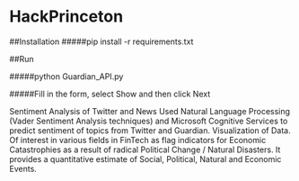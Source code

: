 # HackPrinceton
##Installation
#####pip install -r requirements.txt

##Run

#####python Guardian_API.py

#####Fill in the form, select Show and then click Next

Sentiment Analysis of Twitter and News
Used Natural Language Processing (Vader Sentiment Analysis techniques) and Microsoft Cognitive Services to predict sentiment of topics from Twitter and Guardian. 
Visualization of Data.
Of interest in various fields in FinTech as flag indicators for Economic Catastrophies as a result of radical Political Change / Natural Disasters. 
It provides a quantitative estimate of Social, Political, Natural and Economic Events.
